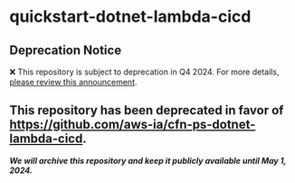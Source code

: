 # quickstart-dotnet-lambda-cicd 
## Deprecation Notice

:x: This repository is subject to deprecation in Q4 2024. For more details, [please review this announcement](https://github.com/aws-ia/.announcements/issues/1). 

## This repository has been deprecated in favor of https://github.com/aws-ia/cfn-ps-dotnet-lambda-cicd. 
***We will archive this repository and keep it publicly available until May 1, 2024.***

